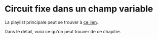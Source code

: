 # Circuit fixe dans un champ variable 

La playlist principale peut se trouver à [ce lien](https://youtube.com/playlist?list=PLEABsk5Xlyk5OhMn3ZsopsAKc5sKcb1QC).

Dans le détail, voici ce qu'on peut trouver de ce chapitre.

